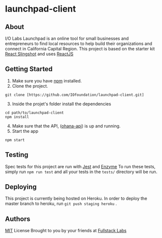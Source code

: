 
# launchpad-client

## About
I/O Labs Launchpad is an online tool for small businesses and entrepreneurs to find local resources to help build their organizations and connect in California Capital Region. This project is based on the starter kit [React Slingshot](https://github.com/coryhouse/react-slingshot) and uses [ReactJS](https://reactjs.org/)

## Getting Started


1. Make sure you have [npm](https://www.npmjs.com/) installed.
2. Clone the project.
```
git clone [https://github.com/IOfoundation/launchpad-client.git]
```
3. Inside the projet's folder install the dependencies
```
cd path/to/launchpad-client
npm install
```
4. Make sure that the API, ([ohana-api](https://github.com/IOfoundation/ohana-api)) is up and running.
5. Start the app
```
npm start
```

## Testing
Spec tests for this project are run with [Jest](https://facebook.github.io/jest/) and [Enzyme](http://airbnb.io/enzyme/)
To run these tests, simply run `npm run test` and all your tests in the `tests/` directory will be run.

## Deploying
This project is currently being hosted on Heroku. In order to deploy the master branch to heroku, run `git push staging heroku` .

## Authors
[MIT](https://opensource.org/licenses/MIT) License
Brought to you by your friends at [Fullstack Labs](https://fullstacklabs.co/)
